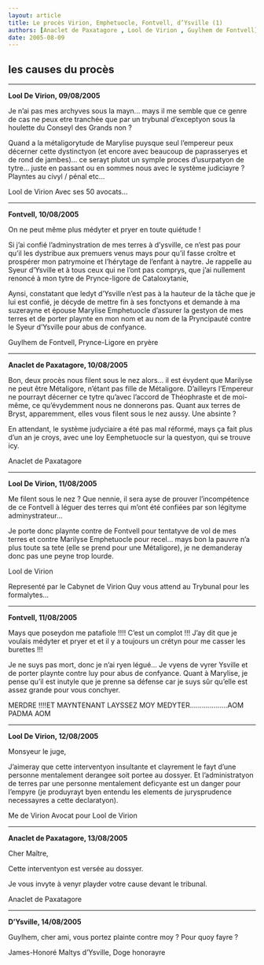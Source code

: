 ```yaml
---
layout: article
title: Le procès Virion, Emphetuocle, Fontvell, d’Ysville (1)
authors: [Anaclet de Paxatagore , Lool de Virion , Guylhem de Fontvell]
date: 2005-08-09
---
```


## les causes du procès

---
**Lool De Virion, 09/08/2005**

Je n’ai pas mes archyves sous la mayn... mays il me semble que ce genre de cas ne peux etre tranchée que par un trybunal d’exceptyon sous la houlette du Conseyl des Grands non ?

Quand a la métaligorytude de Marylise puysque seul l’empereur peux décerner cette dystinctyon (et encore avec beaucoup de paprasseryes et de rond de jambes)... ce serayt plutot un symple proces d’usurpatyon de tytre... juste en passant ou en sommes nous avec le système judiciayre ? Playntes au civyl / pénal etc...

Lool de Virion Avec ses 50 avocats...

---
**Fontvell, 10/08/2005**

On ne peut même plus médyter et pryer en toute quiétude !

Si j’ai confié l’adminystration de mes terres à d’ysville, ce n’est pas pour qu’il les dystribue aux premuers venus mays pour qu’il fasse croître et prospérer mon patrymoine et l’hérytage de l’enfant à naytre. Je rappelle au Syeur d’Ysville et à tous ceux qui ne l’ont pas comprys, que j’ai nullement renoncé à mon tytre de Prynce-ligore de Cataloxytanie,

Aynsi, constatant que ledyt d’Ysville n’est pas à la hauteur de la tâche que je lui est confié, je décyde de mettre fin à ses fonctyons et demande à ma suzerayne et épouse Marylise Emphetuocle d’assurer la gestyon de mes terres et de porter playnte en mon nom et au nom de la Pryncipauté contre le Syeur d’Ysville pour abus de confyance.

Guylhem de Fontvell, Prynce-Ligore en pryère

---
**Anaclet de Paxatagore, 10/08/2005** 

Bon, deux procès nous filent sous le nez alors... il est évydent que Marilyse ne peut être Métaligore, n’étant pas fille de Métaligore. D’ailleyrs l’Empereur ne pourrayt décerner ce tytre qu’avec l’accord de Théophraste et de moi-même, ce qu’évydemment nous ne donnerons pas. Quant aux terres de Bryst, apparemment, elles vous filent sous le nez aussy. Une absinte ?

En attendant, le système judyciaire a été pas mal réformé, mays ça fait plus d’un an je croys, avec une loy Eemphetuocle sur la questyon, qui se trouve icy.

Anaclet de Paxatagore

---
**Lool De Virion, 11/08/2005**

Me filent sous le nez ? Que nennie, il sera ayse de prouver l’incompétence de ce Fontvell à léguer des terres qui m’ont été confiées par son légityme adminystrateur...

Je porte donc playnte contre de Fontvell pour tentatyve de vol de mes terres et contre Marilyse Emphetuocle pour recel... mays bon la pauvre n’a plus toute sa tete (elle se prend pour une Métaligore), je ne demanderay donc pas une peyne trop lourde.

Lool de Virion

Representé par le Cabynet de Virion Quy vous attend au Trybunal pour les formalytes...

---
**Fontvell, 11/08/2005** 

Mays que poseydon me patafiole !!!! C’est un complot !!! J’ay dit que je voulais médyter et pryer et et il y a toujours un crétyn pour me casser les burettes !!!

Je ne suys pas mort, donc je n’ai ryen légué... Je vyens de vyrer Ysville et de porter playnte contre luy pour abus de confyance. Quant à Marylise, je pense qu’il est inutyle que je prenne sa défense car je suys sûr qu’elle est assez grande pour vous conchyer.

MERDRE !!!!ET MAYNTENANT LAYSSEZ MOY MEDYTER...................AOM PADMA AOM

---
**Lool De Virion, 12/08/2005**

Monsyeur le juge,

J’aimeray que cette interventyon insultante et clayrement le fayt d’une personne mentalement derangee soit portee au dossyer. Et l’administratyon de terres par une personne mentalement deficyante est un danger pour l’empyre (je produyrayt byen entendu les elements de jurysprudence necessayres a cette declaratyon).

Me de Virion Avocat pour Lool de Virion

---
**Anaclet de Paxatagore, 13/08/2005**

Cher Maître,

Cette interventyon est versée au dossyer.

Je vous invyte à venyr playder votre cause devant le tribunal.

Anaclet de Paxatagore

---
**D’Ysville, 14/08/2005**

Guylhem, cher ami, vous portez plainte contre moy ? Pour quoy fayre ?

James-Honoré Maltys d’Ysville, Doge honorayre